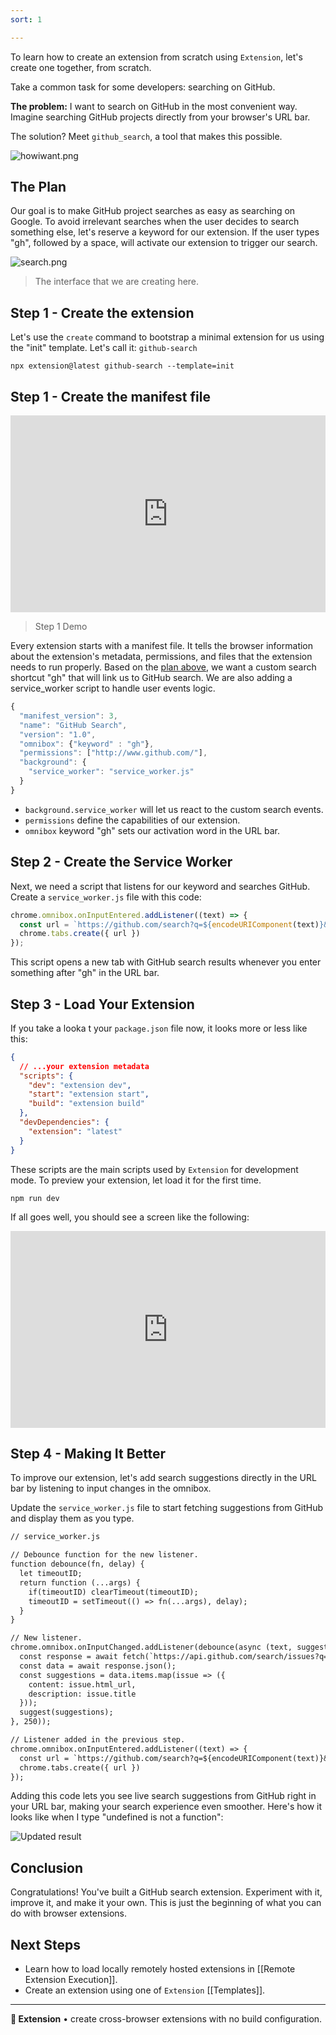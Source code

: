 ```yaml
---
sort: 1

---
```


To learn how to create an extension from scratch using `Extension`, let's create one together, from scratch.

Take a common task for some developers: searching on GitHub.

**The problem:** I want to search on GitHub in the most convenient way. Imagine searching GitHub projects directly from your browser's URL bar.

The solution? Meet `github_search`, a tool that makes this possible. 

![howiwant.png](assets/howiwant.png)

## The Plan

Our goal is to make GitHub project searches as easy as searching on Google. To avoid irrelevant searches when the user decides to search something else, let's reserve a keyword for our extension. If the user types "gh", followed by a space, will activate our extension to trigger our search. 

![search.png](assets/search.png)
> The interface that we are creating here.

## Step 1 - Create the extension

Let's use the `create` command to bootstrap a minimal extension for us using the "init" template. Let's call it: `github-search`

```
npx extension@latest github-search --template=init
```


## Step 1 - Create the manifest file

<div style="position: relative; padding-bottom: 62.5%; height: 0;"><iframe src="https://www.loom.com/embed/1193dc69f7b74a56a5f5d9e0324c255d?sid=99132929-4c05-40e7-b804-3f242daf95ea" frameborder="0" webkitallowfullscreen mozallowfullscreen allowfullscreen style="position: absolute; top: 0; left: 0; width: 100%; height: 100%;"></iframe></div>

> Step 1 Demo

Every extension starts with a manifest file. It tells the browser information about the extension's metadata, permissions, and files that the extension needs to run properly. Based on the [plan above](#plan), we want a custom search shortcut "gh" that will link us to GitHub search. We are also adding a service_worker script to handle user events logic.

```jsx
{
  "manifest_version": 3,
  "name": "GitHub Search",
  "version": "1.0",
  "omnibox": {"keyword" : "gh"},
  "permissions": ["http://www.github.com/"],
  "background": {
    "service_worker": "service_worker.js"
  }
}
```

- `background.service_worker` will let us react to the custom search events.
- `permissions` define the capabilities of our extension.
- `omnibox` keyword "gh" sets our activation word in the URL bar.

## Step 2 - Create the Service Worker

Next, we need a script that listens for our keyword and searches GitHub. Create a `service_worker.js` file with this code:

```js
chrome.omnibox.onInputEntered.addListener((text) => {
  const url = `https://github.com/search?q=${encodeURIComponent(text)}&type=issues`
  chrome.tabs.create({ url })
});
```

This script opens a new tab with GitHub search results whenever you enter something after "gh" in the URL bar.

## Step 3 - Load Your Extension

If you take a looka t your `package.json` file now, it looks more or less like this:

```json
{
  // ...your extension metadata
  "scripts": {
    "dev": "extension dev",
    "start": "extension start",
    "build": "extension build"
  },
  "devDependencies": {
    "extension": "latest"
  }
}

```

These scripts are the main scripts used by `Extension` for development mode. To preview your extension, let load it for the first time.

```
npm run dev
```

If all goes well, you should see a screen like the following:

<div style="position: relative; padding-bottom: 62.5%; height: 0;"><iframe src="https://www.loom.com/embed/777544977a32444ba6de4ff23bdaccbc?sid=360eb1b1-af3a-480b-9e71-41a7fb01ca6e" frameborder="0" webkitallowfullscreen mozallowfullscreen allowfullscreen style="position: absolute; top: 0; left: 0; width: 100%; height: 100%;"></iframe></div>

## Step 4 - Making It Better

To improve our extension, let's add search suggestions directly in the URL bar by listening to input changes in the omnibox.

Update the `service_worker.js` file to start fetching suggestions from GitHub and display them as you type.

```diff
// service_worker.js

// Debounce function for the new listener.
function debounce(fn, delay) {
  let timeoutID;
  return function (...args) {
    if(timeoutID) clearTimeout(timeoutID);
    timeoutID = setTimeout(() => fn(...args), delay);
  }
}

// New listener.
chrome.omnibox.onInputChanged.addListener(debounce(async (text, suggest) => {
  const response = await fetch(`https://api.github.com/search/issues?q=${text}`);
  const data = await response.json();
  const suggestions = data.items.map(issue => ({
    content: issue.html_url,
    description: issue.title
  }));
  suggest(suggestions);
}, 250));

// Listener added in the previous step.
chrome.omnibox.onInputEntered.addListener((text) => {
  const url = `https://github.com/search?q=${encodeURIComponent(text)}&type=issues`
  chrome.tabs.create({ url })
});
```

Adding this code lets you see live search suggestions from GitHub right in your URL bar, making your search experience even smoother. Here's how it looks like when I type "undefined is not a function":

![Updated result](./assets/updated-result.png)

## Conclusion

Congratulations! You've built a GitHub search extension. Experiment with it, improve it, and make it your own. This is just the beginning of what you can do with browser extensions.

## Next Steps 

- Learn how to load locally remotely hosted extensions in [[Remote Extension Execution]].
- Create an extension using one of `Extension` [[Templates]].

---

**🧩 Extension** • create cross-browser extensions with no build configuration.
